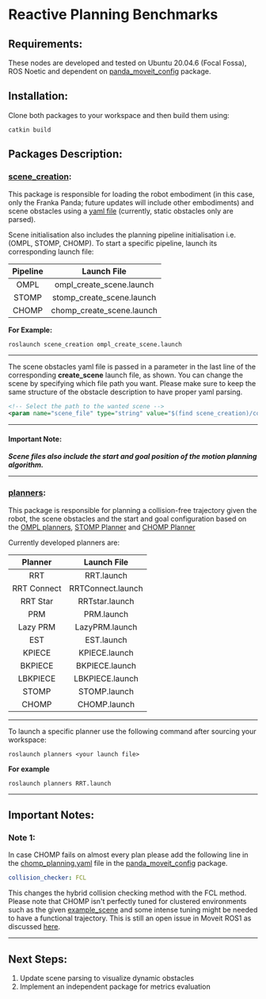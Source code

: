 # Reactive Planning Benchmarks

## Requirements:
These nodes are developed and tested on Ubuntu 20.04.6 (Focal Fossa), ROS Noetic and dependent on [panda_moveit_config](https://github.com/moveit/panda_moveit_config) package.

## Installation:
Clone both packages to your workspace and then build them using:
```
catkin build
```


## Packages Description:

### [scene_creation](scene_creation):
This package is responsible for loading the robot embodiment (in this case, only the Franka Panda; future updates will include other embodiments) and scene obstacles using a [yaml file](scene_creation/config/example_scene.yaml) (currently, static obstacles only are parsed).

Scene initialisation also includes the planning pipeline initialisation i.e. (OMPL, STOMP, CHOMP). To start a specific pipeline, launch its corresponding launch file:

<div align="center">
  
|Pipeline     | Launch File                     |
|:-----------:|:-------------------------------:|
|OMPL         |ompl_create_scene.launch         |
|STOMP        |stomp_create_scene.launch        |
|CHOMP        |chomp_create_scene.launch        |

</div>

**For Example:**
```
roslaunch scene_creation ompl_create_scene.launch
```

----

The scene obstacles yaml file is passed in a parameter in the last line of the corresponding **create_scene** launch file, as shown. You can change the scene by specifying which file path you want. Please make sure to keep the same structure of the obstacle description to have proper yaml parsing.

```xml
<!-- Select the path to the wanted scene -->
<param name="scene_file" type="string" value="$(find scene_creation)/config/example_scene.yaml" />
```
----
#### Important Note:
***Scene files also include the start and goal position of the motion planning algorithm.***

----

### [planners](planners):
This package is responsible for planning a collision-free trajectory given the robot, the scene obstacles and the start and goal configuration based on the [OMPL planners](https://ompl.kavrakilab.org/planners.html), [STOMP Planner](https://wiki.ros.org/stomp_motion_planner) and [CHOMP Planner](https://wiki.ros.org/chomp_motion_planner)

Currently developed planners are:
<div align="center">
  
|Planner      | Launch File       |
|:-----------:|:-----------------:|
|RRT          |RRT.launch         |
|RRT Connect  |RRTConnect.launch |
|RRT Star     |RRTstar.launch    |
|PRM          |PRM.launch         |
|Lazy PRM     |LazyPRM.launch     |
|EST          |EST.launch         |
|KPIECE       |KPIECE.launch      |
|BKPIECE      |BKPIECE.launch     |
|LBKPIECE     |LBKPIECE.launch    |
|STOMP        |STOMP.launch    |
|CHOMP        |CHOMP.launch    |

</div>

----
To launch a specific planner use the following command after sourcing your workspace:
```
roslaunch planners <your launch file>
```
**For example**
```
roslaunch planners RRT.launch
```

----

## Important Notes:
### Note 1:
In case CHOMP fails on almost every plan please add the following line in the [chomp_planning.yaml](https://github.com/moveit/panda_moveit_config/blob/noetic-devel/config/chomp_planning.yaml) file in the [panda_moveit_config](https://github.com/moveit/panda_moveit_config) package.
```yaml
collision_checker: FCL
```
This changes the hybrid collision checking method with the FCL method. Please note that CHOMP isn't perfectly tuned for clustered environments such as the given [example_scene](scene_creation/config/example_scene.yaml) and some intense tuning might be needed to have a functional trajectory. This is still an open issue in Moveit ROS1 as discussed [here](https://github.com/moveit/moveit/issues/305).

----

## Next Steps:
1. Update scene parsing to visualize dynamic obstacles
2. Implement an independent package for metrics evaluation
